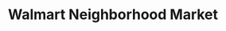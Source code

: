 ---
title: "Walmart Neighborhood Market"
url: /melbourne/walmart-neighborhood-market-south-babcock-street/
shop: supermarket
---